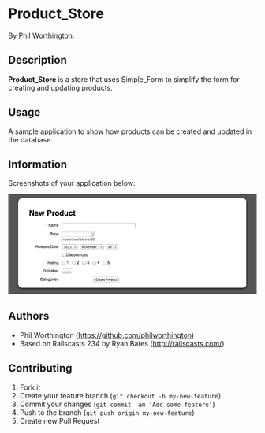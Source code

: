 # Product_Store


By [Phil Worthington](https://github.com/philworthington).



## Description
**Product_Store** is a store that uses Simple_Form to simplify the form for creating and updating products.


## Usage

A sample application to show how products can be created and updated in the database.


## Information

Screenshots of your application below:

![Screenshot 1](app/assets/images/ss.png)


## Authors

* Phil Worthington (https://github.com/philworthington)
* Based on Railscasts 234 by Ryan Bates (http://railscasts.com/)


## Contributing

1. Fork it
2. Create your feature branch (`git checkout -b my-new-feature`)
3. Commit your changes (`git commit -am 'Add some feature'`)
4. Push to the branch (`git push origin my-new-feature`)
5. Create new Pull Request


